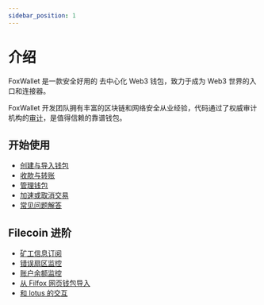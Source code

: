 ```yaml
---
sidebar_position: 1
---
```


# 介绍
FoxWallet 是一款安全好用的 去中心化 Web3 钱包，致力于成为 Web3 世界的入口和连接器。

FoxWallet 开发团队拥有丰富的区块链和网络安全从业经验，代码通过了权威审计机构的[审计](https://www.certik.org/projects/fox-wallet)，是值得信赖的靠谱钱包。


## 开始使用
* [创建与导入钱包](./create-wallet.md)
* [收款与转账](./manage-funds.md)
* [管理钱包](./manage-wallet.md)
* [加速或取消交易](./speed-up-or-cancel-tx.md)
* [常见问题解答](./faq.md)

## Filecoin 进阶
* [矿工信息订阅](./filecoin-advance/subscribe-miner.md)
* [错误扇区监控](./filecoin-advance/faulty-sector-monitor.md)
* [账户余额监控](./filecoin-advance/balance-monitor.md)
* [从 Filfox 网页钱包导入](./filecoin-advance/import-from-filfox.md)
* [和 lotus 的交互](./filecoin-advance/interact-with-lotus.md)




